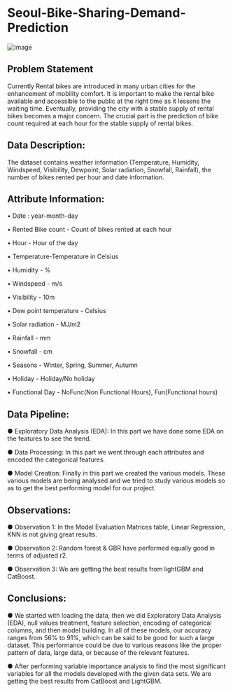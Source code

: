 
# Seoul-Bike-Sharing-Demand-Prediction

![image](https://user-images.githubusercontent.com/96238505/162622975-38cde643-dc68-41b6-9325-fbbf84b49963.png)


## Problem Statement

Currently Rental bikes are introduced in many urban cities for the enhancement of mobility comfort. It is important to make the rental bike available and accessible to the public at the right time as it lessens the waiting time. Eventually, providing the city with a stable supply of rental bikes becomes a major concern. The crucial part is the prediction of bike count required at each hour for the stable supply of rental bikes.


## Data Description:

The dataset contains weather information (Temperature, Humidity, Windspeed, Visibility, Dewpoint, Solar radiation, Snowfall, Rainfall), the number of bikes rented per hour and date information.




## Attribute Information:

   • Date : year-month-day
   
   • Rented Bike count - Count of bikes rented at each hour
   
   • Hour - Hour of the day
   
   • Temperature-Temperature in Celsius
   
   • Humidity - %
   
   • Windspeed - m/s
   
   • Visibility - 10m
   
   • Dew point temperature - Celsius
   
   • Solar radiation - MJ/m2
   
   • Rainfall - mm
   
   • Snowfall - cm
   
   • Seasons - Winter, Spring, Summer, Autumn
   
   • Holiday - Holiday/No holiday
   
   • Functional Day - NoFunc(Non Functional Hours), Fun(Functional hours)





## Data Pipeline:

● Exploratory Data Analysis (EDA): In this part we have done some  EDA on the features to see the trend. 

● Data Processing: In this part we went through each attributes and  encoded the categorical features.

● Model Creation: Finally in this part we created the various models.  These various models are being analysed and we tried to study  various models so as to get the best performing model for our project.





## Observations:

● Observation 1: In the Model Evaluation Matrices table, Linear Regression, KNN is not giving great results. 

● Observation 2: Random forest & GBR have performed equally good in terms of adjusted r2. 

● Observation 3: We are getting the best results from lightGBM and CatBoost.





## Conclusions:

● We started with loading the data, then we did Exploratory Data Analysis (EDA), null values treatment, feature selection, encoding of categorical columns, and then model building. In all of these models, our accuracy ranges from 56% to 91%, which can be said to be good for such a large dataset. This performance could be due to various reasons like the proper pattern of data, large data, or because of the relevant features.

● After performing variable importance analysis to find the most significant variables for all the models developed with the given data sets. We are getting the best results from CatBoost and LightGBM.
